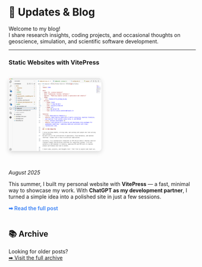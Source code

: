 # 📝 Updates & Blog

Welcome to my blog!  
I share research insights, coding projects, and occasional thoughts on geoscience, simulation, and scientific software development.

---

### Static Websites with VitePress
<div style="display: flex; align-items: center; gap: 2rem; flex-wrap: wrap; margin: 2rem 0;">

  <!-- Image first -->
  <div style="flex: 0 0 45%; min-width: 250px;">
    <img src="/blog/2025-08-WebsitesVitePress.png"
         alt="Screenshot of my website"
         style="width: 100%; height: auto; border-radius: 8px; box-shadow: 0 4px 12px rgba(0,0,0,0.15);" />
  </div>

  <!-- Text second -->
  <div style="flex: 1; min-width: 250px;">
    <p><em>August 2025</em></p>
    <p>
      This summer, I built my personal website with <strong>VitePress</strong> — 
      a fast, minimal way to showcase my work.  
      With <strong>ChatGPT as my development partner</strong>, 
      I turned a simple idea into a polished site in just a few sessions.
    </p>
    <p>
      <a href="/blog/2025-08-WebsitesVitePress" 
         style="text-decoration: none; color: #3b82f6; font-weight: 600;">
        ➡ Read the full post
      </a>
    </p>
  </div>

</div>


## 📚 Archive

Looking for older posts?  
[➡ Visit the full archive](/blog/archive)